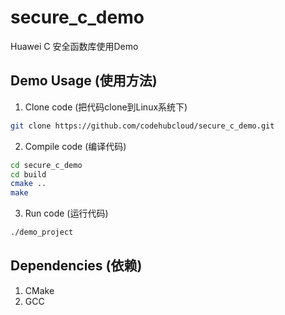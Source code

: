# secure_c_demo

Huawei C 安全函数库使用Demo

## Demo Usage (使用方法)
1. Clone code (把代码clone到Linux系统下)

```bash
git clone https://github.com/codehubcloud/secure_c_demo.git
```

2. Compile code (编译代码)

```bash
cd secure_c_demo
cd build
cmake ..
make
```

3. Run code (运行代码)

```bash
./demo_project
```

## Dependencies (依赖)

1. CMake
2. GCC
